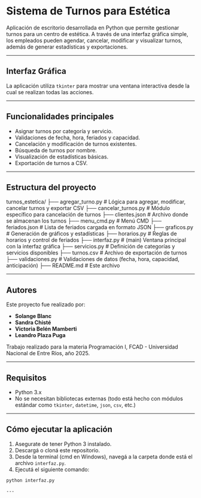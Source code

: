 # Sistema de Turnos para Estética

Aplicación de escritorio desarrollada en Python que permite gestionar turnos para un centro de estética. A través de una interfaz gráfica simple, los empleados pueden agendar, cancelar, modificar y visualizar turnos, además de generar estadísticas y exportaciones.

---

## Interfaz Gráfica

La aplicación utiliza `tkinter` para mostrar una ventana interactiva desde la cual se realizan todas las acciones.

---

## Funcionalidades principales

- Asignar turnos por categoría y servicio.
- Validaciones de fecha, hora, feriados y capacidad.
- Cancelación y modificación de turnos existentes.
- Búsqueda de turnos por nombre.
- Visualización de estadísticas básicas.
- Exportación de turnos a CSV.

---

## Estructura del proyecto
turnos_estetica/
├── agregar_turno.py # Lógica para agregar, modificar, cancelar turnos y exportar CSV
├── cancelar_turnos.py # Módulo específico para cancelación de turnos
├── clientes.json # Archivo donde se almacenan los turnos
├── menu_cmd.py # Menú CMD
├── feriados.json # Lista de feriados cargada en formato JSON
├── graficos.py # Generación de gráficos y estadísticas
├── horarios.py # Reglas de horarios y control de feriados
├── interfaz.py # (main) Ventana principal con la interfaz gráfica
├── servicios.py # Definición de categorías y servicios disponibles
├── turnos.csv # Archivo de exportación de turnos
├── validaciones.py # Validaciones de datos (fecha, hora, capacidad, anticipación)
├── README.md # Este archivo

---

## Autores

Este proyecto fue realizado por:

- **Solange Blanc** 
- **Sandra Chisté**
- **Victoria Belén Mamberti** 
- **Leandro Plaza Puga** 

Trabajo realizado para la materia Programación I, FCAD - Universidad Nacional de Entre Ríos, año 2025.

---

## Requisitos

- Python 3.x
- No se necesitan bibliotecas externas (todo está hecho con módulos estándar como `tkinter`, `datetime`, `json`, `csv`, etc.)

---

## Cómo ejecutar la aplicación

1. Asegurate de tener Python 3 instalado.
2. Descargá o cloná este repositorio.
3. Desde la terminal (cmd en Windows), navegá a la carpeta donde está el archivo `interfaz.py`.
4. Ejecutá el siguiente comando:

```bash
python interfaz.py

---


